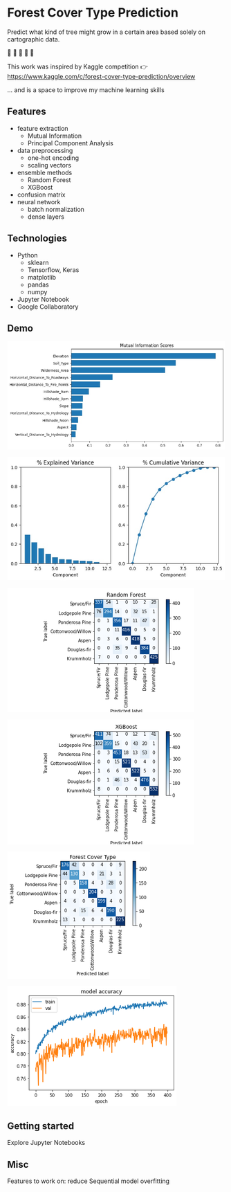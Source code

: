 # Forest Cover Type Prediction

Predict what kind of tree might grow in a certain area based solely on cartographic data.

:deciduous_tree: :evergreen_tree: :deciduous_tree: :evergreen_tree: :deciduous_tree:

This work was inspired by Kaggle competition :point_right: https://www.kaggle.com/c/forest-cover-type-prediction/overview

... and is a space to improve my machine learning skills

## Features

- feature extraction
  - Mutual Information
  - Principal Component Analysis
- data preprocessing
  - one-hot encoding
  - scaling vectors
- ensemble methods
  - Random Forest
  - XGBoost
- confusion matrix
- neural network
  - batch normalization
  - dense layers

## Technologies

- Python
    - sklearn
    - Tensorflow, Keras
    - matplotlib
    - pandas
    - numpy
- Jupyter Notebook
- Google Collaboratory

## Demo

![alt text](https://github.com/kwarc-agat/forest-cover/blob/main/MI_scores.jpg?raw=true)

![alt text](https://github.com/kwarc-agat/forest-cover/blob/main/PCA_variance.jpg?raw=true)

![alt text](https://github.com/kwarc-agat/forest-cover/blob/main/Random%20Forest.png?raw=true)

![alt text](https://github.com/kwarc-agat/forest-cover/blob/main/XGBoost.png)

![alt text](https://github.com/kwarc-agat/forest-cover/blob/main/NeuralNetwork.png?raw=true)

![alt text](https://github.com/kwarc-agat/forest-cover/blob/main/NeuralNetworkTraining.png?raw=true)

## Getting started

Explore Jupyter Notebooks

## Misc

Features to work on: reduce Sequential model overfitting
